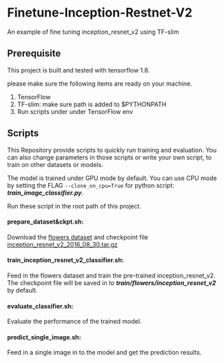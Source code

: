 # Finetune-Inception-Restnet-V2
An example of fine tuning inception_resnet_v2 using TF-slim

## Prerequisite

This project is built and tested with tensorflow 1.8.


please make sure the following items are ready on your machine.
 
1. TensorFlow
2. TF-slim: make sure path is added to $PYTHONPATH
3. Run scripts under under TensorFlow env


## Scripts 

This Repository provide scripts to quickly run training and evaluation. You can also change parameters in those scripts or write your own script, to train on other datasets or models. 

The model is trained under GPU mode by default. You can use CPU mode by setting the FLAG ```--clone_on_cpu=True``` for python script: ***train_image_classifier.py***.

Run these script in the root path of this project.

#### prepare_dataset&ckpt.sh:
Download the [flowers dataset](http://download.tensorflow.org/example_images/flower_photos.tgz) and checkpoint file [inception_resnet_v2_2016_08_30.tar.gz](http://download.tensorflow.org/models/inception_resnet_v2_2016_08_30.tar.gz)

#### train_inception_resnet_v2_classifier.sh:
Feed in the flowers dataset and train the pre-trained inception_resnet_v2. The checkpoint file will be saved in to ***train/flowers/inception_resnet_v2*** by default.

#### evaluate_classifier.sh:
Evaluate the performance of the trained model.

#### predict_single_image.sh:
Feed in a single image in to the model and get the prediction results.

